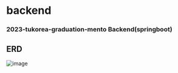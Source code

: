 # backend
### 2023-tukorea-graduation-mento Backend(springboot)

## ERD
![image](https://user-images.githubusercontent.com/65451455/222426531-5ac67636-0ec9-490e-9969-c9af7305e532.png)
